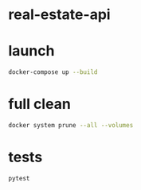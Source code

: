 # real-estate-api

# launch
```bash
docker-compose up --build
```

# full clean
```bash
docker system prune --all --volumes
```

# tests
```bash
pytest
```
